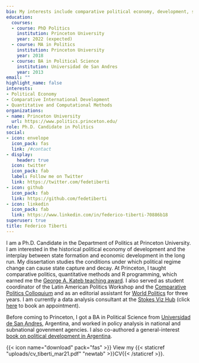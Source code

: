 ```yaml
---
bio: My interests include comparative political economy, development, statistical methods and data science.
education:
  courses:
  - course: PhD Politics
    institution: Princeton University
    year: 2022 (expected)
  - course: MA in Politics
    institution: Princeton University
    year: 2018
  - course: BA in Political Science
    institution: Universidad de San Andres
    year: 2013
email: ""
highlight_name: false
interests:
- Political Economy
- Comparative International Development
- Quantitative and Computational Methods
organizations:
- name: Princeton University
  url: https://www.politics.princeton.edu/
role: Ph.D. Candidate in Politics
social:
- icon: envelope
  icon_pack: fas
  link: /#contact
- display:
    header: true
  icon: twitter
  icon_pack: fab
  label: Follow me on Twitter
  link: https://twitter.com/fedetiberti
- icon: github
  icon_pack: fab
  link: https://github.com/fedetiberti
- icon: linkedin
  icon_pack: fab
  link: https://www.linkedin.com/in/federico-tiberti-70886b18
superuser: true
title: Federico Tiberti
---
```


I am a Ph.D. Candidate in the Department of Politics at Princeton University. I am interested in the historical political economy of development and the interplay between state formation and economic development in the long run. My dissertation studies the conditions under which political regime change can cause state capture and decay. At Princeton, I taught comparative politics, quantitative methods and R programming, which earned me the [George A. Kateb teaching award](https://politics.princeton.edu/news/four-graduate-students-receive-kateb-preceptor-award). I also served as student coordinator of the Latin American Politics Workshop and the [Comparative Politics Colloquium](https://politics.princeton.edu/event-series/comparative-politics-colloquium) and as an editorial assistant for [World Politics](https://www.cambridge.org/core/journals/world-politics) for three years. I am currently a data analysis consultant at the [Stokes Viz Hub](https://libguides.princeton.edu/c.php?g=961088&p=6940518) (click [here](https://libguides.princeton.edu/c.php?g=961088&p=7945335) to book an appointment).

Before coming to Princeton, I got a BA in Political Science from [Universidad de San Andres](https://udesa.edu.ar/), Argentina, and worked in policy analysis in national and subnational govenment agencies. I also co-authored a general-interest [book on political development in Argentina](https://www.loc.gov/item/2014510963/).

{{< icon name="download" pack="fas" >}} View my {{< staticref "uploads/cv_tiberti_mar21.pdf" "newtab" >}}CV{{< /staticref >}}.
